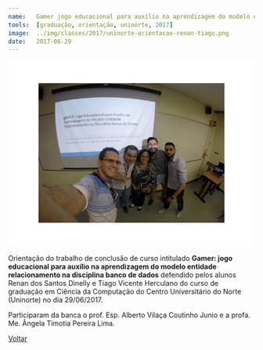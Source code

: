 ```yaml
---
name:  	Gamer jogo educacional para auxílio na aprendizagem do modelo entidade relacionamento na disciplina banco de dados
tools: 	[graduação, orientação, uninorte, 2017]
image: 	../img/classes/2017/uninorte-orientacao-renan-tiago.png
date: 	2017-06-29
---
```


![](../img/classes/2017/uninorte-orientacao-renan-tiago.png)

Orientação do trabalho de conclusão de curso intitulado **Gamer: jogo educacional para auxílio na aprendizagem do modelo entidade relacionamento na disciplina banco de dados** defendido pelos alunos Renan dos Santos Dinelly e Tiago Vicente Herculano do curso de graduação em Ciência da Computação do Centro Universitário do Norte (Uninorte) no dia 29/06/2017. 

Participaram da banca o prof. Esp. Alberto Vilaça Coutinho Junio e a profa. Me. Ângela Timotia Pereira Lima. 

<p class="text-center">
	<a class="btn btn-outline-primary mt-1" href="{{ site.baseurl }}/classes/">Voltar</a>
</p>
